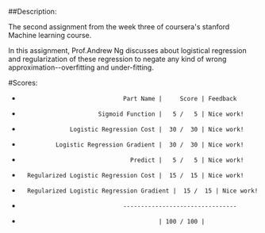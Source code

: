 ##Description:

The second assignment from the week three of coursera's stanford Machine learning course.

In this assignment, Prof.Andrew Ng discusses about logistical regression and regularization of these regression to negate any kind of wrong approximation--overfitting and under-fitting.


#Scores: 
*                                  Part Name |     Score | Feedback
*                           Sigmoid Function |   5 /   5 | Nice work!
*                   Logistic Regression Cost |  30 /  30 | Nice work!
*               Logistic Regression Gradient |  30 /  30 | Nice work!
*                                    Predict |   5 /   5 | Nice work!
*       Regularized Logistic Regression Cost |  15 /  15 | Nice work!
*       Regularized Logistic Regression Gradient |  15 /  15 | Nice work!
*                                  --------------------------------
*                                            | 100 / 100 |  

